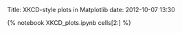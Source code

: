 Title: XKCD-style plots in Matplotlib
date: 2012-10-07 13:30

{% notebook XKCD_plots.ipynb cells[2:] %}